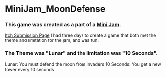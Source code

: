 # MiniJam_MoonDefense

### This game was created as a part of a [Mini Jam](https://itch.io/jam/mini-jam-130-lunar).

[Itch Submission Page](https://aarongerbrandt.itch.io/moon-defense)
I had three days to create a game that both met the theme and limitation for the jam, and was fun.

### The Theme was "Lunar" and the limitation was "10 Seconds".

Lunar: You must defend the moon from invaders
10 Seconds: You get a new tower every 10 seconds
